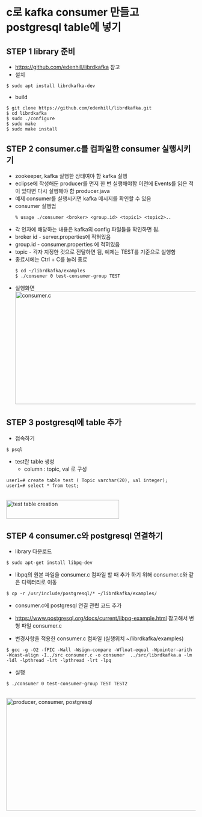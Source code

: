 # c로 kafka consumer 만들고 postgresql table에 넣기

## STEP 1 library 준비
* https://github.com/edenhill/librdkafka 참고
* 설치
```
$ sudo apt install librdkafka-dev
```
* build
```
$ git clone https://github.com/edenhill/librdkafka.git
$ cd librdkafka
$ sudo ./configure
$ sudo make
$ sudo make install 
```

## STEP 2 consumer.c를 컴파일한 consumer 실행시키기
  * zookeeper, kafka 실행한 상태여야 함 <a src="https://github.com/RainingCodes/Industry-Academic-Cooperation1/blob/main/Kafka/start.md#step2--%EC%8B%A4%ED%96%89">kafka 실행</a>
  * eclipse에 작성해둔 producer를 먼저 한 번 실행해야함 이전에 Events를 읽은 적이 있다면 다시 실행해야 함 <a src="https://github.com/RainingCodes/Industry-Academic-Cooperation1/blob/main/Kafka/start.md#step2--%EC%8B%A4%ED%96%89">producer.java</a>
  * 예제 consumer를 실행시키면 kafka 메시지를 확인할 수 있음
  * consumer 실행법
    ```
    % usage ./consumer <broker> <group.id> <topic1> <topic2>..
    ```
  * 각 인자에 해당하는 내용은 kafka의 config 파일들을 확인하면 됨.
  * broker id - server.properties에 적혀있음
  * group.id - consumer.properties 에 적혀있음
  * topic - 각자 지정한 것으로 전달하면 됨, 예제는 TEST를 기준으로 실행함  
  * 종료시에는 Ctrl + C를 눌러 종료  
    ```
    $ cd ~/librdkafka/examples 
    $ ./consumer 0 test-consumer-group TEST
    ```
  * 실행화면
<br><img src="https://github.com/RainingCodes/Industry-Academic-Cooperation1/blob/main/Kafka/img/img17.JPG" width="1000px" height="300px" alt="consumer.c"><br/> 

## STEP 3 postgresql에 table 추가
  * 접속하기
  ```
  $ psql
  ```
  * test란 table 생성
    - column : topic, val 로 구성
  ```
  user1=# create table test ( Topic varchar(20), val integer);
  user1=# select * from test;
  ```
<br><img src="https://github.com/RainingCodes/Industry-Academic-Cooperation1/blob/main/Kafka/img/img18.JPG" width="300px" height="50px" alt="test table creation"><br/> 

## STEP 4 consumer.c와 postgresql 연결하기

  * library 다운로드
  ```
  $ sudo apt-get install libpq-dev
  ```
  * libpq의 원본 파일을 consumer.c 컴파일 할 때 추가 하기 위해 consumer.c와 같은 디렉터리로 이동
  ```
  $ cp -r /usr/include/postgresql/* ~/librdkafka/examples/
  ```
  * consumer.c에 postgresql 연결 관련 코드 추가
   - https://www.postgresql.org/docs/current/libpq-example.html 참고해서 변형
  파일 <a src="https://github.com/RainingCodes/Industry-Academic-Cooperation1/blob/main/Kafka/consumer.c">consumer.c</a>

  * 변경사항을 적용한 consumer.c 컴파일 (실행위치 ~/librdkafka/examples)
  ```
  $ gcc -g -O2 -fPIC -Wall -Wsign-compare -Wfloat-equal -Wpointer-arith -Wcast-align -I../src consumer.c -o consumer  ../src/librdkafka.a -lm -ldl -lpthread -lrt -lpthread -lrt -lpq
  ```

  * 실행
  ```
  $ ./consumer 0 test-consumer-group TEST TEST2
  ```
<br><img src="https://github.com/RainingCodes/Industry-Academic-Cooperation1/blob/main/Kafka/img/img19.JPG" width="1000px" height="300px" alt="producer, consumer, postgresql"><br/> 
